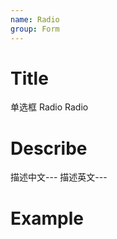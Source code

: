 ```yaml
---
name: Radio
group: Form
---
```


# Title

单选框 Radio
Radio

# Describe

描述中文---
描述英文---

# Example

<code src="./__example__/001-base.tsx"></code>
<code src="./__example__/002-group.tsx"></code>
<code src="./__example__/003-block.tsx"></code>
<code src="./__example__/004-button.tsx"></code>
